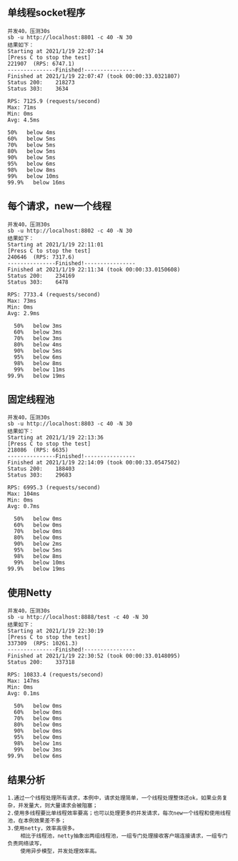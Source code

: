 ## 单线程socket程序
	并发40，压测30s
	sb -u http://localhost:8801 -c 40 -N 30
	结果如下：
	Starting at 2021/1/19 22:07:14
	[Press C to stop the test]
	221907  (RPS: 6747.1)
	---------------Finished!----------------
	Finished at 2021/1/19 22:07:47 (took 00:00:33.0321807)
	Status 200:    218273
	Status 303:    3634
	
	RPS: 7125.9 (requests/second)
	Max: 71ms
	Min: 0ms
	Avg: 4.5ms
	
	50%   below 4ms
	60%   below 5ms
	70%   below 5ms
	80%   below 5ms
	90%   below 5ms
	95%   below 6ms
	98%   below 8ms
	99%   below 10ms
	99.9%   below 16ms

## 每个请求，new一个线程
	并发40，压测30s
	sb -u http://localhost:8802 -c 40 -N 30
	结果如下：
	Starting at 2021/1/19 22:11:01
	[Press C to stop the test]
	240646  (RPS: 7317.6)
	---------------Finished!----------------
	Finished at 2021/1/19 22:11:34 (took 00:00:33.0150608)
	Status 200:    234169
	Status 303:    6478
	
	RPS: 7733.4 (requests/second)
	Max: 73ms
	Min: 0ms
	Avg: 2.9ms
	
	  50%   below 3ms
	  60%   below 3ms
	  70%   below 3ms
	  80%   below 4ms
	  90%   below 5ms
	  95%   below 6ms
	  98%   below 8ms
	  99%   below 11ms
	99.9%   below 19ms

## 固定线程池
	并发40，压测30s
	sb -u http://localhost:8803 -c 40 -N 30
	结果如下：
	Starting at 2021/1/19 22:13:36
	[Press C to stop the test]
	218086  (RPS: 6635)
	---------------Finished!----------------
	Finished at 2021/1/19 22:14:09 (took 00:00:33.0547502)
	Status 200:    188403
	Status 303:    29683
	
	RPS: 6995.3 (requests/second)
	Max: 104ms
	Min: 0ms
	Avg: 0.7ms
	
	  50%   below 0ms
	  60%   below 0ms
	  70%   below 0ms
	  80%   below 0ms
	  90%   below 2ms
	  95%   below 5ms
	  98%   below 8ms
	  99%   below 10ms
	99.9%   below 19ms

## 使用Netty
	并发40，压测30s
	sb -u http://localhost:8888/test -c 40 -N 30
	结果如下：
	Starting at 2021/1/19 22:30:19
	[Press C to stop the test]
	337309  (RPS: 10261.3)
	---------------Finished!----------------
	Finished at 2021/1/19 22:30:52 (took 00:00:33.0148095)
	Status 200:    337318
	
	RPS: 10833.4 (requests/second)
	Max: 147ms
	Min: 0ms
	Avg: 0.1ms
	
	  50%   below 0ms
	  60%   below 0ms
	  70%   below 0ms
	  80%   below 0ms
	  90%   below 0ms
	  95%   below 0ms
	  98%   below 1ms
	  99%   below 3ms
	99.9%   below 6ms

## 结果分析
	1.通过一个线程处理所有请求，本例中，请求处理简单，一个线程处理整体还ok，如果业务复杂，并发量大，则大量请求会被阻塞；
	2.使用多线程要比单线程效率要高；也可以处理更多的并发请求，每次new一个线程和使用线程池，在本例效果差不多；
	3.使用netty，效率高很多。
		相比于线程池，netty抽象出两组线程池，一组专门处理接收客户端连接请求，一组专门负责网络读写，
		使用异步模型，并发处理效率高。